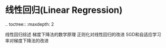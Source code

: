 # 线性回归(Linear Regression)

.. toctree::
   :maxdepth: 2

   线性回归综述
   梯度下降法的数学原理
   正则化对线性回归的改进
   SGD和自适应学习率对梯度下降法的改进

```

